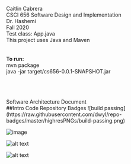 
Caitlin Cabrera <br>
CSCI 656 Software Design and Implementation <br>
Dr. Hashemi <br>
Fall 2020
<br>
Test class: App.java
<br>
This project uses Java and Maven 
<br>
<br>
<br>
**To run:** 
<br>
mvn package
<br>
java -jar target/cs656-0.0.1-SNAPSHOT.jar

<br>
<br>
<br>
Software Architecture Document
<br>
##Intro
Code Repository Badges ![build passing](https://raw.githubusercontent.com/dwyl/repo-badges/master/highresPNGs/build-passing.png)

![image](https://drive.google.com/uc?export=view&id=16vI603xK_QtH_eRK8CgVmKO5CdEt1oVX)

![alt text](https://www.bestdesigns.co/uploads/inspiration_images/9200/990__1531237314_64_Postmates%20Top%20Logo%20Design_33c6a97d3177.jpeg)



![alt text](https://www.theindianwire.com/wp-content/uploads/2018/06/java.jpg)
